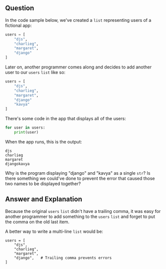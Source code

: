 ## Question

In the code sample below, we've created a `list` representing users of a fictional app:

```python
users = [
    "djs",
    "charlieg",
    "margaret",
    "django"
]
```

Later on, another programmer comes along and decides to add another user to our `users` `list` like so:

```python
users = [
    "djs",
    "charlieg",
    "margaret",
    "django"
    "kavya"
]
```

There's some code in the app that displays all of the users:

```python
for user in users:
    print(user)
```

When the app runs, this is the output:

```text
djs
charlieg
margaret
djangokavya
```

Why is the program displaying "django" and "kavya" as a single `str`? Is there something we could've done to prevent the error that caused those two names to be displayed together?


## Answer and Explanation

Because the original `users` `list` didn't have a trailing comma, it was easy for another programmer to add something to the `users` `list` and forget to put the comma on the old last item.

A better way to write a multi-line `list` would be:

```text
users = [
    "djs",
    "charlieg",
    "margaret",
    "django",   # Trailing comma prevents errors
]
```

